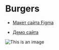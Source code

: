 # Burgers

* [Макет сайта Figma](https://www.figma.com/file/0M8HO0Q9rytVJcWoP40vZv/Burgers-Menu-Responsive-(Copy)?node-id=0%3A1)

* [Демо сайта](https://stacewicz.github.io/Module01-Burgers/)

![This is an image](https://sitlos.ru/images/virtuemart/product/resized/IMG_8318_640x460.jpg)
